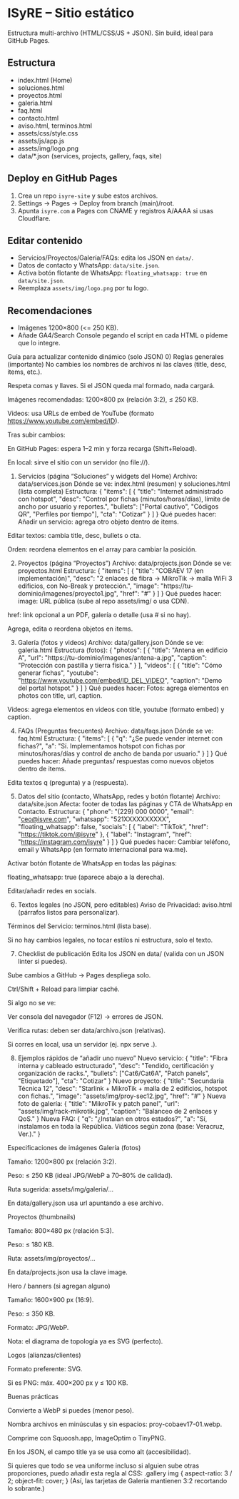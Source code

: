 # ISyRE – Sitio estático
Estructura multi-archivo (HTML/CSS/JS + JSON). Sin build, ideal para GitHub Pages.

## Estructura
- index.html (Home)
- soluciones.html
- proyectos.html
- galeria.html
- faq.html
- contacto.html
- aviso.html, terminos.html
- assets/css/style.css
- assets/js/app.js
- assets/img/logo.png
- data/*.json  (services, projects, gallery, faqs, site)

## Deploy en GitHub Pages
1. Crea un repo `isyre-site` y sube estos archivos.
2. Settings → Pages → Deploy from branch (main)/root.
3. Apunta `isyre.com` a Pages con CNAME y registros A/AAAA si usas Cloudflare.

## Editar contenido
- Servicios/Proyectos/Galería/FAQs: edita los JSON en `data/`.
- Datos de contacto y WhatsApp: `data/site.json`.
- Activa botón flotante de WhatsApp: `floating_whatsapp: true` en `data/site.json`.
- Reemplaza `assets/img/logo.png` por tu logo.

## Recomendaciones
- Imágenes 1200×800 (<= 250 KB).
- Añade GA4/Search Console pegando el script en cada HTML o pídeme que lo integre.

Guía para actualizar contenido dinámico (solo JSON)
0) Reglas generales (importante)
No cambies los nombres de archivos ni las claves (title, desc, items, etc.).


Respeta comas y llaves. Si el JSON queda mal formado, nada cargará.


Imágenes recomendadas: 1200×800 px (relación 3:2), ≤ 250 KB.


Videos: usa URLs de embed de YouTube (formato https://www.youtube.com/embed/ID).


Tras subir cambios:


En GitHub Pages: espera 1–2 min y forza recarga (Shift+Reload).


En local: sirve el sitio con un servidor (no file://).



1) Servicios (página “Soluciones” y widgets del Home)
Archivo: data/services.json
 Dónde se ve: index.html (resumen) y soluciones.html (lista completa)
 Estructura:
{
  "items": [
    {
      "title": "Internet administrado con hotspot",
      "desc": "Control por fichas (minutos/horas/días), límite de ancho por usuario y reportes.",
      "bullets": ["Portal cautivo", "Códigos QR", "Perfiles por tiempo"],
      "cta": "Cotizar"
    }
  ]
}
Qué puedes hacer:
Añadir un servicio: agrega otro objeto dentro de items.


Editar textos: cambia title, desc, bullets o cta.


Orden: reordena elementos en el array para cambiar la posición.



2) Proyectos (página “Proyectos”)
Archivo: data/projects.json
 Dónde se ve: proyectos.html
 Estructura:
{
  "items": [
    {
      "title": "COBAEV 17 (en implementación)",
      "desc": "2 enlaces de fibra → MikroTik → malla WiFi 3 edificios, con No-Break y protección.",
      "image": "https://tu-dominio/imagenes/proyecto1.jpg",
      "href": "#"
    }
  ]
}
Qué puedes hacer:
image: URL pública (sube al repo assets/img/ o usa CDN).


href: link opcional a un PDF, galería o detalle (usa # si no hay).


Agrega, edita o reordena objetos en items.



3) Galería (fotos y videos)
Archivo: data/gallery.json
 Dónde se ve: galeria.html
 Estructura (fotos):
{
  "photos": [
    {
      "title": "Antena en edificio A",
      "url": "https://tu-dominio/imagenes/antena-a.jpg",
      "caption": "Protección con pastilla y tierra física."
    }
  ],
  "videos": [
    {
      "title": "Cómo generar fichas",
      "youtube": "https://www.youtube.com/embed/ID_DEL_VIDEO",
      "caption": "Demo del portal hotspot."
    }
  ]
}
Qué puedes hacer:
Fotos: agrega elementos en photos con title, url, caption.


Videos: agrega elementos en videos con title, youtube (formato embed) y caption.



4) FAQs (Preguntas frecuentes)
Archivo: data/faqs.json
 Dónde se ve: faq.html
 Estructura:
{
  "items": [
    { "q": "¿Se puede vender internet con fichas?",
      "a": "Sí. Implementamos hotspot con fichas por minutos/horas/días y control de ancho de banda por usuario."
    }
  ]
}
Qué puedes hacer:
Añade preguntas/ respuestas como nuevos objetos dentro de items.


Edita textos q (pregunta) y a (respuesta).



5) Datos del sitio (contacto, WhatsApp, redes y botón flotante)
Archivo: data/site.json
 Afecta: footer de todas las páginas y CTA de WhatsApp en Contacto.
 Estructura:
{
  "phone": "(229) 000 0000",
  "email": "ceo@isyre.com",
  "whatsapp": "521XXXXXXXXXX",
  "floating_whatsapp": false,
  "socials": [
    { "label": "TikTok", "href": "https://tiktok.com/@isyre" },
    { "label": "Instagram", "href": "https://instagram.com/isyre" }
  ]
}
Qué puedes hacer:
Cambiar teléfono, email y WhatsApp (en formato internacional para wa.me).


Activar botón flotante de WhatsApp en todas las páginas:


floating_whatsapp: true (aparece abajo a la derecha).


Editar/añadir redes en socials.



6) Textos legales (no JSON, pero editables)
Aviso de Privacidad: aviso.html (párrafos listos para personalizar).


Términos del Servicio: terminos.html (lista base).


Si no hay cambios legales, no tocar estilos ni estructura, solo el texto.

7) Checklist de publicación
Edita los JSON en data/ (valida con un JSON linter si puedes).


Sube cambios a GitHub → Pages despliega solo.


Ctrl/Shift + Reload para limpiar caché.


Si algo no se ve:


Ver consola del navegador (F12) → errores de JSON.


Verifica rutas: deben ser data/archivo.json (relativas).


Si corres en local, usa un servidor (ej. npx serve .).



8) Ejemplos rápidos de “añadir uno nuevo”
Nuevo servicio:
{
  "title": "Fibra interna y cableado estructurado",
  "desc": "Tendido, certificación y organización de racks.",
  "bullets": ["Cat6/Cat6A", "Patch panels", "Etiquetado"],
  "cta": "Cotizar"
}
Nuevo proyecto:
{
  "title": "Secundaria Técnica 12",
  "desc": "Starlink + MikroTik + malla de 2 edificios, hotspot con fichas.",
  "image": "assets/img/proy-sec12.jpg",
  "href": "#"
}
Nueva foto de galería:
{
  "title": "MikroTik y patch panel",
  "url": "assets/img/rack-mikrotik.jpg",
  "caption": "Balanceo de 2 enlaces y QoS."
}
Nueva FAQ:
{
  "q": "¿Instalan en otros estados?",
  "a": "Sí, instalamos en toda la República. Viáticos según zona (base: Veracruz, Ver.)."
}

Especificaciones de imágenes
Galería (fotos)


Tamaño: 1200×800 px (relación 3:2).


Peso: ≤ 250 KB (ideal JPG/WebP a 70–80% de calidad).


Ruta sugerida: assets/img/galeria/...


En data/gallery.json usa url apuntando a ese archivo.


Proyectos (thumbnails)


Tamaño: 800×480 px (relación 5:3).


Peso: ≤ 180 KB.


Ruta: assets/img/proyectos/...


En data/projects.json usa la clave image.


Hero / banners (si agregan alguno)


Tamaño: 1600×900 px (16:9).


Peso: ≤ 350 KB.


Formato: JPG/WebP.


Nota: el diagrama de topología ya es SVG (perfecto).


Logos (alianzas/clientes)


Formato preferente: SVG.


Si es PNG: máx. 400×200 px y ≤ 100 KB.


Buenas prácticas


Convierte a WebP si puedes (menor peso).


Nombra archivos en minúsculas y sin espacios: proy-cobaev17-01.webp.


Comprime con Squoosh.app, ImageOptim o TinyPNG.


En los JSON, el campo title ya se usa como alt (accesibilidad).


Si quieres que todo se vea uniforme incluso si alguien sube otras proporciones, puedo añadir esta regla al CSS:
.gallery img { aspect-ratio: 3 / 2; object-fit: cover; }
(Así, las tarjetas de Galería mantienen 3:2 recortando lo sobrante.)

